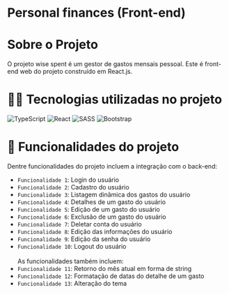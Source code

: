 # Personal finances (Front-end)

# Sobre o Projeto
O projeto wise spent é um gestor de gastos mensais pessoal. Este é front-end web do projeto construído em React.js.

# 👨‍💻 Tecnologias utilizadas no projeto
![TypeScript](https://img.shields.io/badge/typescript-%23007ACC.svg?style=for-the-badge&logo=typescript&logoColor=white)
![React](https://img.shields.io/badge/react-%2320232a.svg?style=for-the-badge&logo=react&logoColor=%2361DAFB)
![SASS](https://img.shields.io/badge/SASS-hotpink.svg?style=for-the-badge&logo=SASS&logoColor=white)
![Bootstrap](https://img.shields.io/badge/bootstrap-%238511FA.svg?style=for-the-badge&logo=bootstrap&logoColor=white)

# 🔨 Funcionalidades do projeto
Dentre funcionalidades do projeto incluem a integração com o back-end:
- `Funcionalidade 1`: Login do usuário
- `Funcionalidade 2`: Cadastro do usuário
- `Funcionalidade 3`: Listagem dinâmica dos gastos do usuário
- `Funcionalidade 4`: Detalhes de um gasto do usuário
- `Funcionalidade 5`: Edição de um gasto do usuário
- `Funcionalidade 6`: Exclusão de um gasto do usuário
- `Funcionalidade 7`: Deletar conta do usuário
- `Funcionalidade 8`: Edição das informações do usuário
- `Funcionalidade 9`: Edição da senha do usuário
- `Funcionalidade 10`: Logout do usuário
<br><br>
As funcionalidades também incluem:
- `Funcionalidade 11`: Retorno do mês atual em forma de string
- `Funcionalidade 12`: Formatação de datas do detalhe de um gasto
- `Funcionalidade 13`: Alteração do tema
